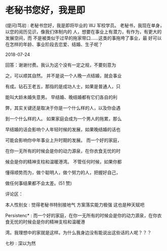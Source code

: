 # 老秘书您好，我是即

(提问)笃初 : 老秘书您好，我是即将毕业的 WJ 军校学员。 老秘书，我现在单身，以您的阅历见识，像我们体制内的 人，想要在事业上有潜力，有作为，有更大的发展空间，而 不是被类似于过早的拖家带口……这类的事拖垮了事业，最 好可以在怎样的年龄、事业阶段去恋爱、结婚、生子呢？

2018-07-24

回答：谢谢付费。我认为这个没有一定之规，不要刻意为

之，可以顺其自然。 并不是说一个人晚一点结婚，就会事业

有成。钻石王老五，那指的是成功人士，如果是普通人，只

能叫大龄未婚失意男。 早结婚、晚结婚都有它们各自的利

弊，其实关键还是取决于你是一个什么样的人，以及你会遇

到一个什么样的人。 如果家庭会成为一个男人的拖累，那么

早结婚的话会影响个人年轻时候的发展，如果晚结婚的话也

可能会影响你中年事业上升时期的发展。 而一个好的家庭，

在你一无所有的时候会是你的动力源泉，在你衣食无忧的时

候会是你的精神支柱和温暖港湾。 不管任何时候，如果你都

懂得顺势而为，做个聪明人，做个努力的人，把握好自己，

做任何事结果都不会太差。(51 赞)

评论区：

本人性别女 : 觉得老秘书特别接地气 方案落实能力极强 这也是种天赋吧

Persistenc* : 而一个好的家庭，在你一无所有的时候会是你的动力源泉，在你衣食无忧的时候会是你的精神支柱和温暖港

湾。我理想中的家就是这样。为什么我身边没有能说出这些话的人呢？？？

七秒 : 深以为然